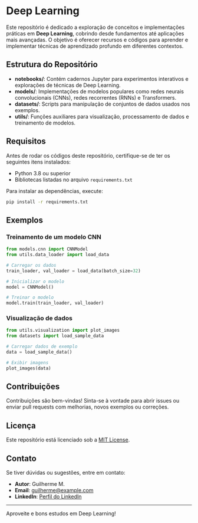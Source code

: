 # Deep Learning

Este repositório é dedicado a exploração de conceitos e implementações práticas em **Deep Learning**, cobrindo desde fundamentos até aplicações mais avançadas. O objetivo é oferecer recursos e códigos para aprender e implementar técnicas de aprendizado profundo em diferentes contextos.

## Estrutura do Repositório

- **notebooks/**: Contém cadernos Jupyter para experimentos interativos e explorações de técnicas de Deep Learning.
- **models/**: Implementações de modelos populares como redes neurais convolucionais (CNNs), redes recorrentes (RNNs) e Transformers.
- **datasets/**: Scripts para manipulação de conjuntos de dados usados nos exemplos.
- **utils/**: Funções auxiliares para visualização, processamento de dados e treinamento de modelos.

## Requisitos

Antes de rodar os códigos deste repositório, certifique-se de ter os seguintes itens instalados:

- Python 3.8 ou superior
- Bibliotecas listadas no arquivo `requirements.txt`

Para instalar as dependências, execute:

```bash
pip install -r requirements.txt
```

## Exemplos

### Treinamento de um modelo CNN

```python
from models.cnn import CNNModel
from utils.data_loader import load_data

# Carregar os dados
train_loader, val_loader = load_data(batch_size=32)

# Inicializar o modelo
model = CNNModel()

# Treinar o modelo
model.train(train_loader, val_loader)
```

### Visualização de dados

```python
from utils.visualization import plot_images
from datasets import load_sample_data

# Carregar dados de exemplo
data = load_sample_data()

# Exibir imagens
plot_images(data)
```

## Contribuições

Contribuições são bem-vindas! Sinta-se à vontade para abrir issues ou enviar pull requests com melhorias, novos exemplos ou correções.

## Licença

Este repositório está licenciado sob a [MIT License](LICENSE).

## Contato

Se tiver dúvidas ou sugestões, entre em contato:

- **Autor**: Guilherme M.
- **Email**: guilherme@example.com
- **LinkedIn**: [Perfil do LinkedIn](https://www.linkedin.com/in/seu-perfil)

---

Aproveite e bons estudos em Deep Learning!
